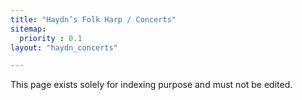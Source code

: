```yaml
---
title: "Haydn’s Folk Harp / Concerts"
sitemap:
  priority : 0.1
layout: "haydn_concerts"

---
```

This page exists solely for indexing purpose and must not be edited.
